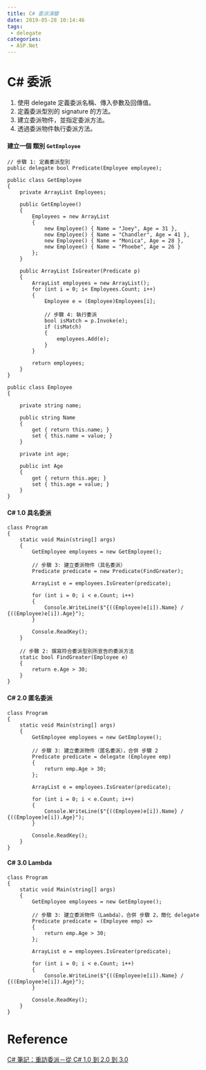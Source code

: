 ```yaml
---
title: C# 委派演變
date: 2019-05-28 10:14:46
tags:
 - delegate
categories: 
 - ASP.Net
---
```


# C# 委派
1. 使用 delegate 定義委派名稱、傳入參數及回傳值。
2. 定義委派型別的 signature 的方法。
3. 建立委派物件，並指定委派方法。
4. 透過委派物件執行委派方法。

#### 建立一個 類別 `GetEmployee`
    // 步驟 1: 定義委派型別
    public delegate bool Predicate(Employee employee);

    public class GetEmployee
    {
        private ArrayList Employees;

        public GetEmployee()
        {
            Employees = new ArrayList
            {
                new Employee() { Name = "Joey", Age = 31 },
                new Employee() { Name = "Chandler", Age = 41 },
                new Employee() { Name = "Monica", Age = 28 },
                new Employee() { Name = "Phoebe", Age = 26 }
            };
        }

        public ArrayList IsGreater(Predicate p)
        {
            ArrayList employees = new ArrayList();
            for (int i = 0; i< Employees.Count; i++)
            {
                Employee e = (Employee)Employees[i];

                // 步驟 4: 執行委派
                bool isMatch = p.Invoke(e);
                if (isMatch)
                {
                    employees.Add(e);
                }
            }

            return employees;
        }
    }

    public class Employee
    {

        private string name;

        public string Name
        {
            get { return this.name; }
            set { this.name = value; }
        }

        private int age;

        public int Age
        {
            get { return this.age; }
            set { this.age = value; }
        }
    }

#### C# 1.0 具名委派
    class Program
    {
        static void Main(string[] args)
        {
            GetEmployee employees = new GetEmployee();

            // 步驟 3: 建立委派物件（具名委派）
            Predicate predicate = new Predicate(FindGreater);

            ArrayList e = employees.IsGreater(predicate);

            for (int i = 0; i < e.Count; i++)
            {
                Console.WriteLine($"{((Employee)e[i]).Name} / {((Employee)e[i]).Age}");
            }

            Console.ReadKey();
        }

        // 步驟 2: 撰寫符合委派型別所宣告的委派方法
        static bool FindGreater(Employee e)
        {
            return e.Age > 30;
        }
    }

#### C# 2.0 匿名委派
    class Program
    {
        static void Main(string[] args)
        {
            GetEmployee employees = new GetEmployee();

            // 步驟 3: 建立委派物件（匿名委派），合併 步驟 2
            Predicate predicate = delegate (Employee emp)
            {
                return emp.Age > 30;
            };

            ArrayList e = employees.IsGreater(predicate);

            for (int i = 0; i < e.Count; i++)
            {
                Console.WriteLine($"{((Employee)e[i]).Name} / {((Employee)e[i]).Age}");
            }

            Console.ReadKey();
        }
    }

#### C# 3.0 Lambda
    class Program
    {
        static void Main(string[] args)
        {
            GetEmployee employees = new GetEmployee();

            // 步驟 3: 建立委派物件（Lambda），合併 步驟 2，簡化 delegate
            Predicate predicate = (Employee emp) =>
            {
                return emp.Age > 30;
            };

            ArrayList e = employees.IsGreater(predicate);

            for (int i = 0; i < e.Count; i++)
            {
                Console.WriteLine($"{((Employee)e[i]).Name} / {((Employee)e[i]).Age}");
            }

            Console.ReadKey();
        }
    }

# Reference
[C# 筆記：重訪委派－從 C# 1.0 到 2.0 到 3.0](https://www.huanlintalk.com/2009/01/delegate-revisited-csharp-1-to-2-to-3.html)
